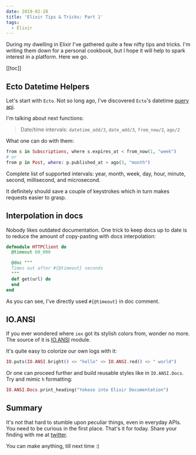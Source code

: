 ```yaml
---
date: 2019-02-28
title: 'Elixir Tips & Tricks: Part 1'
tags:
  - Elixir
---
```


During my dwelling in Elixir I've gathered quite a few nifty tips and tricks.
I'm writing them down for a personal cookbook, but I hope it will help to spark interest in a platform. Here we go.

[[toc]]

## Ecto Datetime Helpers

Let's start with `Ecto`. Not so long ago, I've discovered
`Ecto`'s datetime [query api](https://hexdocs.pm/ecto/Ecto.Query.API.html).

I'm talking about next functions:

> Date/time intervals: `datetime_add/3`, `date_add/3`, `from_now/2`, `ago/2`

What one can do with them:

```elixir
from s in Subscriptions, where s.expires_at < from_now(1, "week")
# or
from p in Post, where: p.published_at > ago(3, "month")
```

Complete list of supported intervals: year, month, week, day, hour,
minute, second, millisecond, and microsecond.

It definitely should save a couple of keystrokes which in turn makes requests easier to grasp.

## Interpolation in docs

Nobody likes outdated documentation. One trick to keep docs up to date is to reduce the amount of copy-pasting with docs interpolation:

```elixir
defmodule HTTPClient do
  @timeout 60_000

  @doc """
  Times out after #{@timeout} seconds
  """
  def get(url) do
  end
end
```

As you can see, I've directly used `#{@timeout}` in doc comment.

## IO.ANSI

If you ever wondered where `iex` got its stylish colors from, wonder no more.
The source of it is [IO.ANSI](https://hexdocs.pm/elixir/IO.ANSI.html) module.

It's quite easy to colorize our own logs with it:

```elixir
IO.puts(IO.ANSI.bright() <> "hello" <> IO.ANSI.red() <> " world")
```

Or one can proceed further and build reusable styles like in `IO.ANSI.Docs`.
Try and mimic `h` formatting:

```elixir
IO.ANSI.Docs.print_heading("Yokoso into Elixir Documentation")
```

## Summary

It's not that hard to stumble upon peculiar things, even in everyday APIs. You need to be curious in the first place. That's it for today.
Share your finding with me at [twitter]({{metadata.author.twitter}}).

You can make anything, till next time :)
